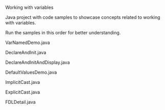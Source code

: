 Working with variables

Java project with code samples to showcase concepts related to working with variables.

Run the samples in this order for better understanding.

VarNamedDemo.java

DeclareAndInit.java

DeclareAndInitAndDisplay.java

DefaultValuesDemo.java

ImplicitCast.java

ExplicitCast.java

FDLDetail.java